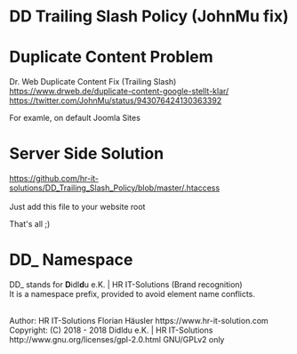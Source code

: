 # DD Trailing Slash Policy (JohnMu fix)

# Duplicate Content Problem
Dr. Web Duplicate Content Fix (Trailing Slash)<br>
https://www.drweb.de/duplicate-content-google-stellt-klar/<br>
https://twitter.com/JohnMu/status/943076424130363392<br>

For examle, on default Joomla Sites

# Server Side Solution
https://github.com/hr-it-solutions/DD_Trailing_Slash_Policy/blob/master/.htaccess<br>
<br>
Just add this file to your website root

That's all ;)

# DD_ Namespace
DD_ stands for  **D**idl**d**u e.K. | HR IT-Solutions (Brand recognition)                   <br>
It is a namespace prefix, provided to avoid element name conflicts.

<br>
Author: HR IT-Solutions Florian Häusler https://www.hr-it-solution.com                      <br>
Copyright: (C) 2018 - 2018 Didldu e.K. | HR IT-Solutions                                    <br>
http://www.gnu.org/licenses/gpl-2.0.html GNU/GPLv2 only
